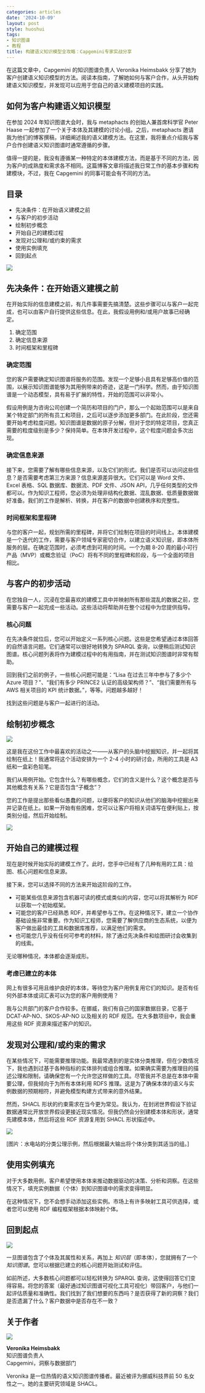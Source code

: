 ```yaml
---
categories: articles
date: '2024-10-09'
layout: post
style: huoshui
tags:
- 知识图谱
- 教程
title: 构建语义知识模型全攻略：Capgemini专家实战分享
---
```


在这篇文章中，Capgemini 的知识图谱负责人 Veronika Heimsbakk 分享了她为客户创建语义知识模型的方法。阅读本指南，了解她如何与客户合作，从头开始构建语义知识模型，并发现可以应用于您自己的语义建模项目的实践。

## 如何为客户构建语义知识模型

在参加 2024 年知识图谱大会时，我与 metaphacts 的创始人兼首席科学官 Peter Haase 一起参加了一个关于本体及其建模的讨论小组。之后，metaphacts 邀请我为他们的博客撰稿，详细阐述我的语义建模方法。在这里，我将重点介绍我与客户合作创建语义知识图谱时通常遵循的步骤。

值得一提的是，我没有遵循某一种特定的本体建模方法，而是基于不同的方法，因为客户的成熟度和需求各不相同。这篇博客文章将描述我日常工作的基本步骤和构建模块，不过，我在 Capgemini 的同事可能会有不同的方法。

## 目录

-   先决条件：在开始语义建模之前
-   与客户的初步活动
-   绘制初步概念
-   开始自己的建模过程
-   发现对公理和/或约束的需求
-   使用实例填充
-   回到起点

![](https://blog.metaphacts.com/images/2024/How%20to%20approach%20semantic%20modeling%20-%20guest%20post/semantic%20modeling.png)

## 先决条件：在开始语义建模之前

在开始实际的信息建模之前，有几件事需要先搞清楚。这些步骤可以与客户一起完成，也可以由客户自行提供这些信息。在此，我假设用例和/或用户故事已经确定。

1.  确定范围
2.  确定信息来源
3.  时间框架和里程碑

### 确定范围

您的客户需要确定知识图谱将服务的范围。发现一个足够小且具有足够高价值的范围，以展示知识图谱能够为其用例带来的奇迹，这是一门科学。然而，由于知识图谱是一个动态模型，具有易于扩展的特性，开始的范围可以非常小。

假设用例是为咨询公司创建一个简历和项目的门户，那么一个起始范围可以是来自某个特定部门的所有员工和项目，之后可以逐步添加更多部门。在此阶段，您还需要开始考虑粒度问题。知识图谱是数据的原子分解，但对于您的特定项目，您真正需要的粒度级别是多少？保持简单。在本体开发过程中，这个粒度问题会多次出现。

### 确定信息来源

接下来，您需要了解有哪些信息来源，以及它们的形式。我们是否可以访问这些信息？是否需要考虑第三方来源？信息来源差异很大。它们可以是 Word 文件、Excel 表格、SQL 数据库、数据流、PDF 文件、JSON API，几乎任何类型的文件都可以。作为知识工程师，您必须为处理非结构化数据、混乱数据、低质量数据做好准备。我们的工作是解析、转换，并在客户的数据中创建秩序和完整性。

### 时间框架和里程碑

与您的客户一起，规划所需的里程碑，并将它们绘制在项目的时间线上。本体建模是一个迭代的工作，需要与客户领域专家密切合作，以建立语义知识层，即本体所服务的层。在确定范围时，必须考虑到可用的时间。一个为期 8-20 周的最小可行产品（MVP）或概念验证（PoC）将有不同的里程碑和阶段，与一个全面的项目相比。

## 与客户的初步活动

在您独自一人，沉浸在您最喜欢的建模工具中并映射所有那些混乱的数据之前，您需要与客户一起完成一些活动。这些活动将帮助并在整个过程中为您提供指导。

### 核心问题

在先决条件就位后，您可以开始定义一系列核心问题。这些是您希望通过本体回答的自然语言问题。它们通常可以很好地转换为 SPARQL 查询，以便稍后测试知识图谱。核心问题列表将作为建模过程中的有用指南，并在测试知识图谱时非常有帮助。

回到我们之前的例子，一些核心问题可能是：“Lisa 在过去三年中参与了多少个 Azure 项目？”、“我们有多少 PRINCE2 认证的高级架构师？”、“我们需要所有与 AWS 相关项目的 KPI 统计数据。”，等等。问题越多越好！

找到这些问题是与客户一起进行的活动。

## 绘制初步概念

![](https://blog.metaphacts.com/images/2024/How%20to%20approach%20semantic%20modeling%20-%20guest%20post/draw%20initial%20concepts.png)

这是我在这份工作中最喜欢的活动之一——从客户的头脑中挖掘知识，并一起将其绘制在纸上！我通常将这个活动安排为一个 2-4 小时的研讨会，所用的工具是 A3 纸和一盒彩色铅笔。

我们从用例开始。它包含什么？有哪些概念，它们的含义是什么？这个概念是否与其他概念有关系？它是否包含“子概念”？

您的工作是提出那些看似愚蠢的问题，以便将客户的知识从他们的脑海中挖掘出来并记录在纸上。如果一开始有些困难，您可以让客户将相关词语写在便利贴上，按类别分组，然后开始绘制。

![](https://blog.metaphacts.com/images/2024/How%20to%20approach%20semantic%20modeling%20-%20guest%20post/physical%20mapping.png)

## 开始自己的建模过程

现在是时候开始实际的建模工作了。此时，您手中已经有了几种有用的工具：绘图、核心问题和信息来源。

接下来，您可以选择不同的方法来开始这阶段的工作。

-   可能某些信息来源包含机器可读的模式或类似的内容，您可以将其解析为 RDF 以获取一个初始框架。
-   可能您的客户已经熟悉 RDF，并希望参与工作。在这种情况下，建立一个协作基础设施非常重要。作为知识工程师，您需要了解供应商的生态系统，以便为客户做出最佳的工具和数据库推荐，以满足他们的需求。
-   也可能您几乎没有任何可参考的材料，除了通过先决条件和绘图研讨会收集到的线索。

无论哪种情况，本体都会逐渐成形。

### 考虑已建立的本体

网上有很多可用且维护良好的本体，等待您为客户用例复用它们的知识。是否有任何外部本体或词汇表可以为您的客户用例使用？

我与公共部门的客户合作较多。在挪威，我们有自己的国家数据目录，它基于 DCAT-AP-NO、SKOS-AP-NO 以及相关的 RDF 规范。在大多数项目中，我会重用这些 RDF 资源来描述客户的知识。

## 发现对公理和/或约束的需求

在某些情况下，可能需要推理功能。我最常遇到的是实体分类推理，但在少数情况下，我也遇到过基于各种指标的实体排列或组合推理。如果确实需要为推理目的描述公理和限制，请确保您有一个允许您这样做的工具。尽管我并不总是在本体中需要公理，但我倾向于为所有本体利用 RDFS 推理。这是为了确保本体的语义与实例数据的预期相符，并避免模型构建方式带来的意外结果。

然而，SHACL 形状的约束需求在当今更为常见。我认为，在封闭世界假设下验证数据通常比开放世界假设更接近现实情况。但我仍然会分别建模本体和形状，通常先建模本体，然后将这些 RDF 资源复用到 SHACL 形状描述中。

![](https://blog.metaphacts.com/images/2024/How%20to%20approach%20semantic%20modeling%20-%20guest%20post/minipower%20plant.png)

\[图片：水电站的分类公理示例，然后根据最大输出将个体分类到其适当的组。\]

## 使用实例填充

对于大多数用例，客户希望使用本体来推动数据驱动的决策、分析和洞察。在这些情况下，填充实例数据（个体）到知识图谱中的需求变得明显。

在这种情况下，您不会想手动添加这些实例。市场上有许多映射工具可供选择，或者您可以使用 RDF 编程框架根据本体映射个体。

## 回到起点

![](https://blog.metaphacts.com/images/2024/How%20to%20approach%20semantic%20modeling%20-%20guest%20post/Back%20to%20start.png)

一旦图谱包含了个体及其属性和关系，再加上 _知识层_（即本体），您就拥有了一个 _知识图谱_。您可以根据已建立的核心问题开始测试和评估。

如前所述，大多数核心问题都可以轻松转换为 SPARQL 查询，这使得回答它们变得容易。将您的答案（最好通过知识图谱可视化工具可视化）带回客户，与他们一起评估质量和准确性。我们找到了我们想要的东西吗？是否获得了新的洞察？我们是否遗漏了什么？客户数据中是否存在不一致？

## 关于作者

![](https://blog.metaphacts.com/images/2024/How%20to%20approach%20semantic%20modeling%20-%20guest%20post/Veronika.png)

**Veronika Heimsbakk**  
知识图谱负责人  
Capgemini，洞察与数据部门

Veronika 是一位热情的语义知识图谱传播者。最近被评为挪威科技界前 50 名女性之一。她的主要研究领域是 SHACL。